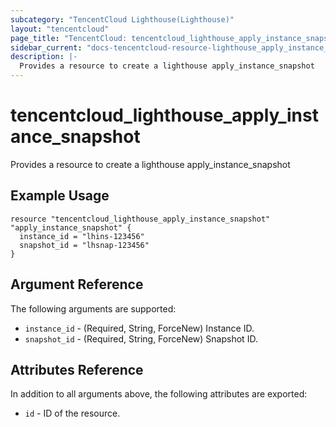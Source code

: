 ```yaml
---
subcategory: "TencentCloud Lighthouse(Lighthouse)"
layout: "tencentcloud"
page_title: "TencentCloud: tencentcloud_lighthouse_apply_instance_snapshot"
sidebar_current: "docs-tencentcloud-resource-lighthouse_apply_instance_snapshot"
description: |-
  Provides a resource to create a lighthouse apply_instance_snapshot
---
```


# tencentcloud_lighthouse_apply_instance_snapshot

Provides a resource to create a lighthouse apply_instance_snapshot

## Example Usage

```hcl
resource "tencentcloud_lighthouse_apply_instance_snapshot" "apply_instance_snapshot" {
  instance_id = "lhins-123456"
  snapshot_id = "lhsnap-123456"
}
```

## Argument Reference

The following arguments are supported:

* `instance_id` - (Required, String, ForceNew) Instance ID.
* `snapshot_id` - (Required, String, ForceNew) Snapshot ID.

## Attributes Reference

In addition to all arguments above, the following attributes are exported:

* `id` - ID of the resource.





